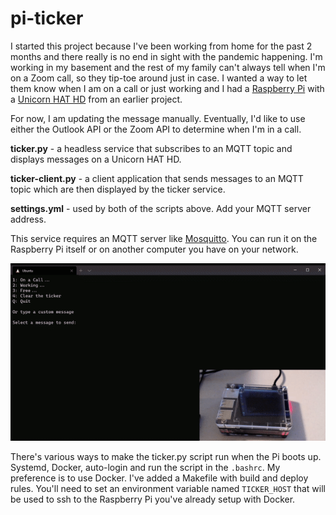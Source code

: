 # pi-ticker

I started this project because I've been working from home for the past 2 months and there
really is no end in sight with the pandemic happening. I'm working in my basement and the
rest of my family can't always tell when I'm on a Zoom call, so they tip-toe around just in case. I wanted a way to let them know
when I am on a call or just working and I had a [Raspberry Pi](https://www.raspberrypi.org/) with
a [Unicorn HAT HD](https://shop.pimoroni.com/products/unicorn-hat-hd) from an earlier project.

For now, I am updating the message manually. Eventually, I'd like to use either the Outlook
API or the Zoom API to determine when I'm in a call.

**ticker.py** - a headless service that subscribes to an MQTT topic and displays messages on a Unicorn HAT HD.

**ticker-client.py** - a client application that sends messages to an MQTT topic which are then displayed by the ticker service.

**settings.yml** - used by both of the scripts above. Add your
MQTT server address.

This service requires an MQTT server like [Mosquitto](http://mosquitto.org/). You can run it on the Raspberry Pi itself or on another computer you have on your network.


![Demo](demo.gif)

There's various ways to make the ticker.py script run when the Pi boots up. Systemd, Docker, auto-login and run the script in the `.bashrc`. 
My preference is to use Docker. I've added a Makefile with build and deploy rules. You'll need to set an environment variable named `TICKER_HOST`
that will be used to ssh to the Raspberry Pi you've already setup with Docker.

